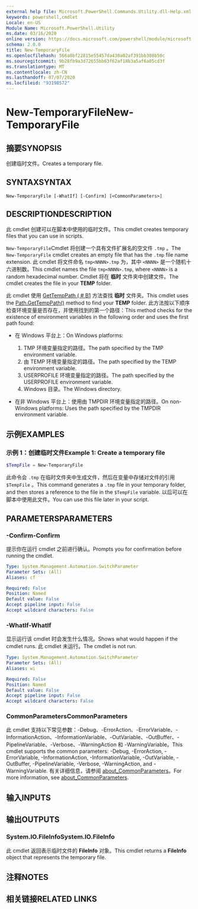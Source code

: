 ```yaml
---
external help file: Microsoft.PowerShell.Commands.Utility.dll-Help.xml
keywords: powershell,cmdlet
Locale: en-US
Module Name: Microsoft.PowerShell.Utility
ms.date: 03/16/2020
online version: https://docs.microsoft.com/powershell/module/microsoft.powershell.utility/new-temporaryfile?view=powershell-6&WT.mc_id=ps-gethelp
schema: 2.0.0
title: New-TemporaryFile
ms.openlocfilehash: 566a8bf22815e55457da430a02af391bb308b50c
ms.sourcegitcommit: 9b28fb9a3d72655bb63f62af18b3a5af6a05cd3f
ms.translationtype: MT
ms.contentlocale: zh-CN
ms.lasthandoff: 07/07/2020
ms.locfileid: "93198572"
---
```

# <span data-ttu-id="63406-103">New-TemporaryFile</span><span class="sxs-lookup"><span data-stu-id="63406-103">New-TemporaryFile</span></span>

## <span data-ttu-id="63406-104">摘要</span><span class="sxs-lookup"><span data-stu-id="63406-104">SYNOPSIS</span></span>
<span data-ttu-id="63406-105">创建临时文件。</span><span class="sxs-lookup"><span data-stu-id="63406-105">Creates a temporary file.</span></span>

## <span data-ttu-id="63406-106">SYNTAX</span><span class="sxs-lookup"><span data-stu-id="63406-106">SYNTAX</span></span>

```
New-TemporaryFile [-WhatIf] [-Confirm] [<CommonParameters>]
```

## <span data-ttu-id="63406-107">DESCRIPTION</span><span class="sxs-lookup"><span data-stu-id="63406-107">DESCRIPTION</span></span>

<span data-ttu-id="63406-108">此 cmdlet 创建可以在脚本中使用的临时文件。</span><span class="sxs-lookup"><span data-stu-id="63406-108">This cmdlet creates temporary files that you can use in scripts.</span></span>

<span data-ttu-id="63406-109">`New-TemporaryFile`Cmdlet 将创建一个具有文件扩展名的空文件 `.tmp` 。</span><span class="sxs-lookup"><span data-stu-id="63406-109">The `New-TemporaryFile` cmdlet creates an empty file that has the `.tmp` file name extension.</span></span>
<span data-ttu-id="63406-110">此 cmdlet 将文件命名 `tmp<NNNN>.tmp` 为，其中 `<NNNN>` 是一个随机十六进制数。</span><span class="sxs-lookup"><span data-stu-id="63406-110">This cmdlet names the file `tmp<NNNN>.tmp`, where `<NNNN>` is a random hexadecimal number.</span></span>
<span data-ttu-id="63406-111">Cmdlet 将在 **临时** 文件夹中创建文件。</span><span class="sxs-lookup"><span data-stu-id="63406-111">The cmdlet creates the file in your **TEMP** folder.</span></span>

<span data-ttu-id="63406-112">此 cmdlet 使用 [GetTempPath ( # B1](/dotnet/api/system.io.path.gettemppath) 方法查找 **临时** 文件夹。</span><span class="sxs-lookup"><span data-stu-id="63406-112">This cmdlet uses the [Path.GetTempPath()](/dotnet/api/system.io.path.gettemppath) method to find your **TEMP** folder.</span></span> <span data-ttu-id="63406-113">此方法按以下顺序检查环境变量是否存在，并使用找到的第一个路径：</span><span class="sxs-lookup"><span data-stu-id="63406-113">This method checks for the existence of environment variables in the following order and uses the first path found:</span></span>

- <span data-ttu-id="63406-114">在 Windows 平台上：</span><span class="sxs-lookup"><span data-stu-id="63406-114">On Windows platforms:</span></span>

  1. <span data-ttu-id="63406-115">TMP 环境变量指定的路径。</span><span class="sxs-lookup"><span data-stu-id="63406-115">The path specified by the TMP environment variable.</span></span>
  1. <span data-ttu-id="63406-116">由 TEMP 环境变量指定的路径。</span><span class="sxs-lookup"><span data-stu-id="63406-116">The path specified by the TEMP environment variable.</span></span>
  1. <span data-ttu-id="63406-117">USERPROFILE 环境变量指定的路径。</span><span class="sxs-lookup"><span data-stu-id="63406-117">The path specified by the USERPROFILE environment variable.</span></span>
  1. <span data-ttu-id="63406-118">Windows 目录。</span><span class="sxs-lookup"><span data-stu-id="63406-118">The Windows directory.</span></span>

- <span data-ttu-id="63406-119">在非 Windows 平台上：使用由 TMPDIR 环境变量指定的路径。</span><span class="sxs-lookup"><span data-stu-id="63406-119">On non-Windows platforms: Uses the path specified by the TMPDIR environment variable.</span></span>

## <span data-ttu-id="63406-120">示例</span><span class="sxs-lookup"><span data-stu-id="63406-120">EXAMPLES</span></span>

### <span data-ttu-id="63406-121">示例 1：创建临时文件</span><span class="sxs-lookup"><span data-stu-id="63406-121">Example 1: Create a temporary file</span></span>

```powershell
$TempFile = New-TemporaryFile
```

<span data-ttu-id="63406-122">此命令会 `.tmp` 在临时文件夹中生成文件，然后在变量中存储对文件的引用 `$TempFile` 。</span><span class="sxs-lookup"><span data-stu-id="63406-122">This command generates a `.tmp` file in your temporary folder, and then stores a reference to the file in the `$TempFile` variable.</span></span> <span data-ttu-id="63406-123">以后可以在脚本中使用此文件。</span><span class="sxs-lookup"><span data-stu-id="63406-123">You can use this file later in your script.</span></span>

## <span data-ttu-id="63406-124">PARAMETERS</span><span class="sxs-lookup"><span data-stu-id="63406-124">PARAMETERS</span></span>

### <span data-ttu-id="63406-125">-Confirm</span><span class="sxs-lookup"><span data-stu-id="63406-125">-Confirm</span></span>

<span data-ttu-id="63406-126">提示你在运行 cmdlet 之前进行确认。</span><span class="sxs-lookup"><span data-stu-id="63406-126">Prompts you for confirmation before running the cmdlet.</span></span>

```yaml
Type: System.Management.Automation.SwitchParameter
Parameter Sets: (All)
Aliases: cf

Required: False
Position: Named
Default value: False
Accept pipeline input: False
Accept wildcard characters: False
```

### <span data-ttu-id="63406-127">-WhatIf</span><span class="sxs-lookup"><span data-stu-id="63406-127">-WhatIf</span></span>

<span data-ttu-id="63406-128">显示运行该 cmdlet 时会发生什么情况。</span><span class="sxs-lookup"><span data-stu-id="63406-128">Shows what would happen if the cmdlet runs.</span></span>
<span data-ttu-id="63406-129">此 cmdlet 未运行。</span><span class="sxs-lookup"><span data-stu-id="63406-129">The cmdlet is not run.</span></span>

```yaml
Type: System.Management.Automation.SwitchParameter
Parameter Sets: (All)
Aliases: wi

Required: False
Position: Named
Default value: False
Accept pipeline input: False
Accept wildcard characters: False
```

### <span data-ttu-id="63406-130">CommonParameters</span><span class="sxs-lookup"><span data-stu-id="63406-130">CommonParameters</span></span>

<span data-ttu-id="63406-131">此 cmdlet 支持以下常见参数：-Debug、-ErrorAction、-ErrorVariable、-InformationAction、-InformationVariable、-OutVariable、-OutBuffer、-PipelineVariable、-Verbose、-WarningAction 和 -WarningVariable。</span><span class="sxs-lookup"><span data-stu-id="63406-131">This cmdlet supports the common parameters: -Debug, -ErrorAction, -ErrorVariable, -InformationAction, -InformationVariable, -OutVariable, -OutBuffer, -PipelineVariable, -Verbose, -WarningAction, and -WarningVariable.</span></span> <span data-ttu-id="63406-132">有关详细信息，请参阅 [about_CommonParameters](../Microsoft.PowerShell.Core/About/about_CommonParameters.md)。</span><span class="sxs-lookup"><span data-stu-id="63406-132">For more information, see [about_CommonParameters](../Microsoft.PowerShell.Core/About/about_CommonParameters.md).</span></span>

## <span data-ttu-id="63406-133">输入</span><span class="sxs-lookup"><span data-stu-id="63406-133">INPUTS</span></span>

## <span data-ttu-id="63406-134">输出</span><span class="sxs-lookup"><span data-stu-id="63406-134">OUTPUTS</span></span>

### <span data-ttu-id="63406-135">System.IO.FileInfo</span><span class="sxs-lookup"><span data-stu-id="63406-135">System.IO.FileInfo</span></span>

<span data-ttu-id="63406-136">此 cmdlet 返回表示临时文件的 **FileInfo** 对象。</span><span class="sxs-lookup"><span data-stu-id="63406-136">This cmdlet returns a **FileInfo** object that represents the temporary file.</span></span>

## <span data-ttu-id="63406-137">注释</span><span class="sxs-lookup"><span data-stu-id="63406-137">NOTES</span></span>

## <span data-ttu-id="63406-138">相关链接</span><span class="sxs-lookup"><span data-stu-id="63406-138">RELATED LINKS</span></span>
